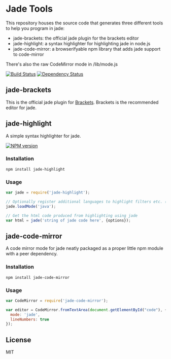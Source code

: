 # Jade Tools

This repository houses the source code that generates three different tools to help you program in jade:

 - jade-brackets: the official jade plugin for the brackets editor
 - jade-highlight: a syntax highlighter for highlighting jade in node.js
 - jade-code-mirror: a browserifyable npm library that adds jade support to code-mirror

There's also the raw CodeMirror mode in /lib/mode.js

[![Build Status](https://travis-ci.org/ForbesLindesay/jade-brackets.png?branch=master)](https://travis-ci.org/ForbesLindesay/jade-brackets)
[![Dependency Status](https://gemnasium.com/ForbesLindesay/jade-brackets.png)](https://gemnasium.com/ForbesLindesay/jade-brackets)

## jade-brackets

This is the official jade plugin for [Brackets](http://brackets.io/).  Brackets is the recommended editor for jade.


## jade-highlight

A simple syntax highlighter for jade.

[![NPM version](https://badge.fury.io/js/jade-highlight.png)](http://badge.fury.io/js/jade-highlight)

### Installation

```
npm install jade-highlight
```

### Usage

```js
var jade = require('jade-highlight');

// Optionally register additional languages to highlight filters etc. (by default html, js, css and markdown are supported)
jade.loadMode('java');

// Get the html code produced from highlighting using jade
var html = jade('string of jade code here', {options});
```

## jade-code-mirror

A code mirror mode for jade neatly packaged as a proper little npm module with a peer dependency.

### Installation

```
npm install jade-code-mirror
```

### Usage

```js
var CodeMirror = require('jade-code-mirror');

var editor = CodeMirror.fromTextArea(document.getElementById("code"), {
  mode: 'jade',
  lineNumbers: true
});
```

## License

MIT
